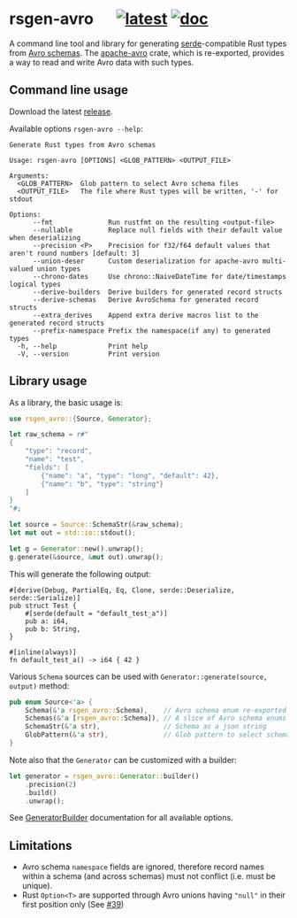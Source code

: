 # rsgen-avro &emsp; [![latest]][crates.io] [![doc]][docs.rs]

[latest]: https://img.shields.io/crates/v/rsgen-avro.svg
[crates.io]: https://crates.io/crates/rsgen-avro
[doc]: https://docs.rs/rsgen-avro/badge.svg
[docs.rs]: https://docs.rs/rsgen-avro

A command line tool and library for generating [serde][]-compatible Rust types from
[Avro schemas][schemas]. The [apache-avro][] crate, which is re-exported, provides a way to
read and write Avro data with such types.

## Command line usage

Download the latest [release](https://github.com/lerouxrgd/rsgen-avro/releases).

Available options `rsgen-avro --help`:

```text
Generate Rust types from Avro schemas

Usage: rsgen-avro [OPTIONS] <GLOB_PATTERN> <OUTPUT_FILE>

Arguments:
  <GLOB_PATTERN>  Glob pattern to select Avro schema files
  <OUTPUT_FILE>   The file where Rust types will be written, '-' for stdout

Options:
      --fmt              Run rustfmt on the resulting <output-file>
      --nullable         Replace null fields with their default value when deserializing
      --precision <P>    Precision for f32/f64 default values that aren't round numbers [default: 3]
      --union-deser      Custom deserialization for apache-avro multi-valued union types
      --chrono-dates     Use chrono::NaiveDateTime for date/timestamps logical types
      --derive-builders  Derive builders for generated record structs
      --derive-schemas   Derive AvroSchema for generated record structs
      --extra_derives    Append extra derive macros list to the generated record structs
      --prefix-namespace Prefix the namespace(if any) to generated types
  -h, --help             Print help
  -V, --version          Print version
```

## Library usage

As a library, the basic usage is:

```rust
use rsgen_avro::{Source, Generator};

let raw_schema = r#"
{
    "type": "record",
    "name": "test",
    "fields": [
        {"name": "a", "type": "long", "default": 42},
        {"name": "b", "type": "string"}
    ]
}
"#;

let source = Source::SchemaStr(&raw_schema);
let mut out = std::io::stdout();

let g = Generator::new().unwrap();
g.generate(&source, &mut out).unwrap();
```

This will generate the following output:

```text
#[derive(Debug, PartialEq, Eq, Clone, serde::Deserialize, serde::Serialize)]
pub struct Test {
    #[serde(default = "default_test_a")]
    pub a: i64,
    pub b: String,
}

#[inline(always)]
fn default_test_a() -> i64 { 42 }
```

Various `Schema` sources can be used with `Generator::generate(source, output)` method:

```rust
pub enum Source<'a> {
    Schema(&'a rsgen_avro::Schema),    // Avro schema enum re-exported from `apache-avro`
    Schemas(&'a [rsgen_avro::Schema]), // A slice of Avro schema enums
    SchemaStr(&'a str),                // Schema as a json string
    GlobPattern(&'a str),              // Glob pattern to select schema files
}
```

Note also that the `Generator` can be customized with a builder:

```rust
let generator = rsgen_avro::Generator::builder()
    .precision(2)
    .build()
    .unwrap();
```

See [GeneratorBuilder][gen-builder-doc] documentation for all available options.

[gen-builder-doc]: https://docs.rs/rsgen-avro/latest/rsgen_avro/struct.GeneratorBuilder.html

## Limitations

- Avro schema `namespace` fields are ignored, therefore record names within a schema
  (and across schemas) must not conflict (i.e. must be unique).
- Rust `Option<T>` are supported through Avro unions having `"null"` in their first
  position only (See [#39](https://github.com/lerouxrgd/rsgen-avro/issues/39))

[schemas]: https://avro.apache.org/docs/current/spec.html
[apache-avro]: https://github.com/apache/avro/tree/master/lang/rust
[serde]: https://serde.rs
